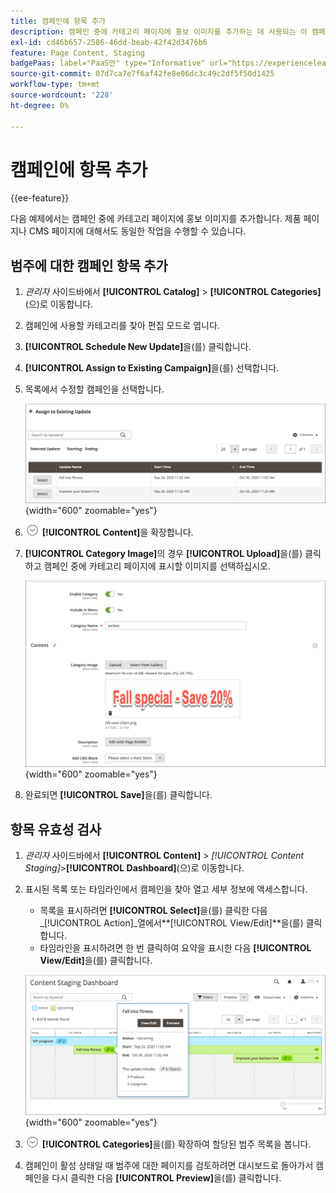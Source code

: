 ```yaml
---
title: 캠페인에 항목 추가
description: 캠페인 중에 카테고리 페이지에 홍보 이미지를 추가하는 데 사용되는 이 캠페인 예제를 검토하십시오.
exl-id: cd46b657-2586-46dd-beab-42f42d3476b6
feature: Page Content, Staging
badgePaas: label="PaaS만" type="Informative" url="https://experienceleague.adobe.com/en/docs/commerce/user-guides/product-solutions" tooltip="Adobe Commerce 온 클라우드 프로젝트(Adobe 관리 PaaS 인프라) 및 온프레미스 프로젝트에만 적용됩니다."
source-git-commit: 07d7ca7e7f6af42fe8e06dc3c49c2df5f50d1425
workflow-type: tm+mt
source-wordcount: '228'
ht-degree: 0%

---
```


# 캠페인에 항목 추가

{{ee-feature}}

다음 예제에서는 캠페인 중에 카테고리 페이지에 홍보 이미지를 추가합니다. 제품 페이지나 CMS 페이지에 대해서도 동일한 작업을 수행할 수 있습니다.

## 범주에 대한 캠페인 항목 추가

1. _관리자_ 사이드바에서 **[!UICONTROL Catalog]** > **[!UICONTROL Categories]**(으)로 이동합니다.

1. 캠페인에 사용할 카테고리를 찾아 편집 모드로 엽니다.

1. **[!UICONTROL Schedule New Update]**&#x200B;을(를) 클릭합니다.

1. **[!UICONTROL Assign to Existing Campaign]**&#x200B;을(를) 선택합니다.

1. 목록에서 수정할 캠페인을 선택합니다.

   ![기존 캠페인에 할당](./assets/content-staging-assign-to-existing-campaign.png){width="600" zoomable="yes"}

1. ![확장 선택기](../assets/icon-display-expand.png) **[!UICONTROL Content]**&#x200B;을 확장합니다.

1. **[!UICONTROL Category Image]**&#x200B;의 경우 **[!UICONTROL Upload]**&#x200B;을(를) 클릭하고 캠페인 중에 카테고리 페이지에 표시할 이미지를 선택하십시오.

   ![범주 이미지 추가](./assets/content-staging-existing-category-image.png){width="600" zoomable="yes"}

1. 완료되면 **[!UICONTROL Save]**&#x200B;을(를) 클릭합니다.

## 항목 유효성 검사

1. _관리자_ 사이드바에서 **[!UICONTROL Content]** > _[!UICONTROL Content Staging]_>**[!UICONTROL Dashboard]**(으)로 이동합니다.

1. 표시된 목록 또는 타임라인에서 캠페인을 찾아 열고 세부 정보에 액세스합니다.

   - 목록을 표시하려면 **[!UICONTROL Select]**&#x200B;을(를) 클릭한 다음 _[!UICONTROL Action]_열에서&#x200B;**[!UICONTROL View/Edit]**을(를) 클릭합니다.
   - 타임라인을 표시하려면 한 번 클릭하여 요약을 표시한 다음 **[!UICONTROL View/Edit]**&#x200B;을(를) 클릭합니다.

   ![캠페인 세부 정보](./assets/content-staging-dashboard-summary.png){width="600" zoomable="yes"}

1. ![확장 선택기](../assets/icon-display-expand.png) **[!UICONTROL Categories]**&#x200B;을(를) 확장하여 할당된 범주 목록을 봅니다.

1. 캠페인이 활성 상태일 때 범주에 대한 페이지를 검토하려면 대시보드로 돌아가서 캠페인을 다시 클릭한 다음 **[!UICONTROL Preview]**&#x200B;을(를) 클릭합니다.
